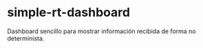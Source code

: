 # simple-rt-dashboard
Dashboard sencillo para mostrar información recibida de forma no determinista.
